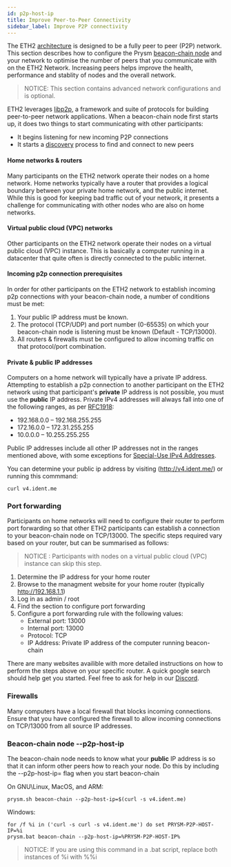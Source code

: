 ```yaml
---
id: p2p-host-ip
title: Improve Peer-to-Peer Connectivity
sidebar_label: Improve P2P connectivity
---
```


The ETH2 [architecture](../how-prysm-works/architecture-overview/) is designed to be a fully peer to peer (P2P) network.  This section describes how to configure the Prysm [beacon-chain node](../how-prysm-works/beacon-node) and your network to optimise the number of peers that you communicate with on the ETH2 Network.  Increasing peers helps improve the health, performance and stablity of nodes and the overall network.

> NOTICE: This section contains advanced network configurations and is optional.

ETH2 leverages [libp2p](../how-prysm-works/p2p-networking), a framework and suite of protocols for building peer-to-peer network applications.  When a beacon-chain node first starts up, it does two things to start communicating with other participants: 
- It begins listening for new incoming P2P connections
- It starts a [discovery](https://github.com/ethereum/devp2p/wiki/Discovery-Overview) process to find and connect to new peers

#### Home networks & routers

Many participants on the ETH2 network operate their nodes on a home network. Home networks typically have a router that provides a logical boundary between your private home network, and the public internet.  While this is good for keeping bad traffic out of your network, it presents a challenge for communicating with other nodes who are also on home networks.

#### Virtual public cloud (VPC) networks

Other participants on the ETH2 network operate their nodes on a virtual public cloud (VPC) instance.  This is basically a computer running in a datacenter that quite often is directly connected to the public internet.

#### Incoming p2p connection prerequisites

In order for other participants on the ETH2 network to establish incoming p2p connections with your beacon-chain node, a number of conditions must be met:
1) Your public IP address must be known.
2) The protocol (TCP/UDP) and port number (0-65535) on which your beacon-chain node is listening must be known (Default - TCP/13000).
3) All routers & firewalls must be configured to allow incoming traffic on that protocol/port combination.

#### Private & public IP addresses

Computers on a home network will typically have a private IP address.  Attempting to establish a p2p connection to another participant on the ETH2 network using that participant's **private** IP address is not possible, you must use the **public** IP address.  Private IPv4 addresses will always fall into one of the following ranges, as per [RFC1918](https://en.wikipedia.org/wiki/Private_network):
 - 192.168.0.0 – 192.168.255.255
 - 172.16.0.0 – 172.31.255.255
 - 10.0.0.0 – 10.255.255.255

Public IP addresses include all other IP addresses not in the ranges mentioned above, with some exceptions for [Special-Use IPv4 Addresses](https://tools.ietf.org/html/rfc3330).

You can determine your public ip address by visiting (http://v4.ident.me/) or running this commmand:
```
curl v4.ident.me
```

### Port forwarding
Participants on home networks will need to configure their router to perform port forwarding so that other ETH2 participants can establish a connection to your beacon-chain node on TCP/13000.  The specific steps required vary based on your router, but can be summarised as follows:

> NOTICE : Participants with nodes on a virtual public cloud (VPC) instance can skip this step.

1) Determine the IP address for your home router
2) Browse to the managment website for your home router (typically http://192.168.1.1) 
3) Log in as admin / root
4) Find the section to configure port forwarding
5) Configure a port forwarding rule with the following values:
    - External port: 13000
    - Internal port: 13000
    - Protocol: TCP
    - IP Address: Private IP address of the computer running beacon-chain

There are many websites availible with more detailed instructions on how to perform the steps above on your specific router.  A quick google search should help get you started.  Feel free to ask for help in our [Discord](https://discord.gg/YMVYzv6).

### Firewalls

Many computers have a local firewall that blocks incoming connections. Ensure that you have configured the firewall to allow incoming connections on TCP/13000 from all source IP addresses.

### Beacon-chain node --p2p-host-ip

The beacon-chain node needs to know what your **public** IP address is so that it can inform other peers how to reach your node.  Do this by including the --p2p-host-ip=<your public IP> flag when you start beacon-chain

On GNU\Linux, MacOS, and ARM:
```
prysm.sh beacon-chain --p2p-host-ip=$(curl -s v4.ident.me)
```
Windows:
```
for /f %i in ('curl -s curl -s v4.ident.me') do set PRYSM-P2P-HOST-IP=%i
prysm.bat beacon-chain --p2p-host-ip=%PRYSM-P2P-HOST-IP%
```
> NOTICE: If you are using this command in a .bat script, replace both instances of %i with %%i
